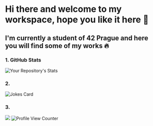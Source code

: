# Hi there and welcome to my workspace, hope you like it here 🫶

## I'm currently a student of 42 Prague and here you will find some of my works 🔥

### 1. GitHub Stats

![Your Repository's Stats](https://github-readme-stats.vercel.app/api?username=xredm&show_icons=true)

### 2.

![Jokes Card](https://readme-jokes.vercel.app/api)

### 3.

![](https://forthebadge.com/images/badges/built-with-love.svg) ![Profile View Counter](https://komarev.com/ghpvc/?username=xredm)


